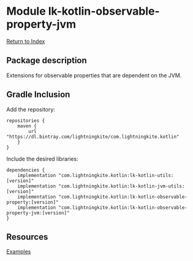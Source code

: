 # Module lk-kotlin-observable-property-jvm

[Return to Index](../)

## Package description

Extensions for observable properties that are dependent on the JVM.

## Gradle Inclusion



Add the repository:

```
repositories {
    maven {
        url "https://dl.bintray.com/lightningkite/com.lightningkite.kotlin"
    }
}
```

Include the desired libraries:

```
dependencies {
    implementation "com.lightningkite.kotlin:lk-kotlin-utils:[version]"
    implementation "com.lightningkite.kotlin:lk-kotlin-jvm-utils:[version]"
    implementation "com.lightningkite.kotlin:lk-kotlin-observable-property:[version]"
    implementation "com.lightningkite.kotlin:lk-kotlin-observable-property-jvm:[version]"
}
```

## Resources

[Examples](https://github.com/lightningkite/lk-kotlin/tree/master/lk-kotlin-observable-property-jvm/src/test/kotlin/lk/kotlin/observable/property/jvm/example)